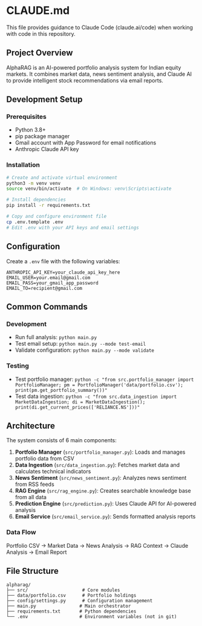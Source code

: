 # CLAUDE.md

This file provides guidance to Claude Code (claude.ai/code) when working with code in this repository.

## Project Overview

AlphaRAG is an AI-powered portfolio analysis system for Indian equity markets. It combines market data, news sentiment analysis, and Claude AI to provide intelligent stock recommendations via email reports.

## Development Setup

### Prerequisites
- Python 3.8+
- pip package manager
- Gmail account with App Password for email notifications
- Anthropic Claude API key

### Installation
```bash
# Create and activate virtual environment
python3 -m venv venv
source venv/bin/activate  # On Windows: venv\Scripts\activate

# Install dependencies
pip install -r requirements.txt

# Copy and configure environment file
cp .env.template .env
# Edit .env with your API keys and email settings
```

## Configuration

Create a `.env` file with the following variables:
```
ANTHROPIC_API_KEY=your_claude_api_key_here
EMAIL_USER=your.email@gmail.com  
EMAIL_PASS=your_gmail_app_password
EMAIL_TO=recipient@gmail.com
```

## Common Commands

### Development
- Run full analysis: `python main.py`
- Test email setup: `python main.py --mode test-email`
- Validate configuration: `python main.py --mode validate`

### Testing
- Test portfolio manager: `python -c "from src.portfolio_manager import PortfolioManager; pm = PortfolioManager('data/portfolio.csv'); print(pm.get_portfolio_summary())"`
- Test data ingestion: `python -c "from src.data_ingestion import MarketDataIngestion; di = MarketDataIngestion(); print(di.get_current_prices(['RELIANCE.NS']))"`

## Architecture

The system consists of 6 main components:

1. **Portfolio Manager** (`src/portfolio_manager.py`): Loads and manages portfolio data from CSV
2. **Data Ingestion** (`src/data_ingestion.py`): Fetches market data and calculates technical indicators  
3. **News Sentiment** (`src/news_sentiment.py`): Analyzes news sentiment from RSS feeds
4. **RAG Engine** (`src/rag_engine.py`): Creates searchable knowledge base from all data
5. **Prediction Engine** (`src/prediction.py`): Uses Claude API for AI-powered analysis
6. **Email Service** (`src/email_service.py`): Sends formatted analysis reports

### Data Flow
Portfolio CSV → Market Data → News Analysis → RAG Context → Claude Analysis → Email Report

## File Structure
```
alpharag/
├── src/                    # Core modules
├── data/portfolio.csv      # Portfolio holdings
├── config/settings.py      # Configuration management  
├── main.py                # Main orchestrator
├── requirements.txt       # Python dependencies
└── .env                   # Environment variables (not in git)
```